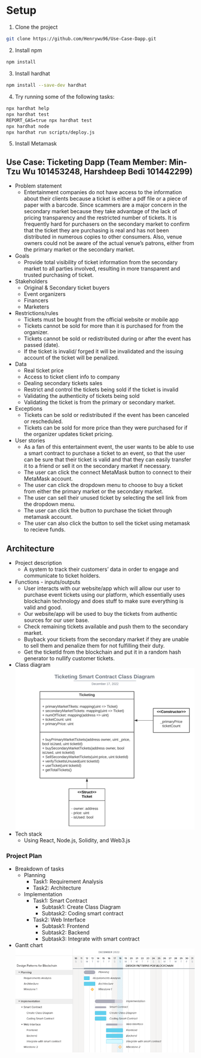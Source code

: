 # Setup

1. Clone the project

```bash
git clone https://github.com/Henrywu96/Use-Case-Dapp.git
```

2. Install npm

```bash
npm install
```

3. Install hardhat

```bash
npm install --save-dev hardhat
```

4. Try running some of the following tasks:

```shell
npx hardhat help
npx hardhat test
REPORT_GAS=true npx hardhat test
npx hardhat node
npx hardhat run scripts/deploy.js
```

5. Install Metamask


## Use Case: Ticketing Dapp (Team Member: Min-Tzu Wu 101453248, Harshdeep Bedi 101442299)

- Problem statement
  - Entertainment companies do not have access to the information about their clients because a ticket is either a pdf file or a piece of paper with a barcode. Since scammers are a major concern in the secondary market because they take advantage of the lack of pricing transparency and the restricted number of tickets. It is frequently hard for purchasers on the secondary market to confirm that the ticket they are purchasing is real and has not been distributed in numerous copies to other consumers. Also, venue owners could not be aware of the actual venue’s patrons, either from the primary market or the secondary market.
- Goals
  - Provide total visibility of ticket information from the secondary market to all parties involved, resulting in more transparent and trusted purchasing of ticket.
- Stakeholders
  - Original & Secondary ticket buyers
  - Event organizers
  - Financers
  - Marketers
- Restrictions/rules
  - Tickets must be bought from the official website or mobile app
  - Tickets cannot be sold for more than it is purchased for from the organizer.
  - Tickets cannot be sold or redistributed during or after the event has passed (date).
  - If the ticket is invalid/ forged it will be invalidated and the issuing account of the ticket will be penalized.
- Data
  - Real ticket price
  - Access to ticket client info to company
  - Dealing secondary tickets sales
  - Restrict and control the tickets being sold if the ticket is invalid
  - Validating the authenticity of tickets being sold
  - Validating the ticket is from the primary or secondary market.
- Exceptions
  - Tickets can be sold or redistributed if the event has been canceled or rescheduled.
  - Tickets can be sold for more price than they were purchased for if the organizer updates ticket pricing.
- User stories
  - As a fan of this entertainment event, the user wants to be able to use a smart contract to purchase a ticket to an event, so that the user can be sure that their ticket is valid and that they can easily transfer it to a friend or sell it on the secondary market if necessary.
  - The user can click the connect MetaMask button to connect to their MetaMask account.
  - The user can click the dropdown menu to choose to buy a ticket from either the primary market or the secondary market.
  - The user can sell their unused ticket by selecting the sell link from the dropdown menu.
  - The user can click the button to purchase the ticket through metamask account.
  - The user can also click the button to sell the ticket using metamask to recieve funds.

## Architecture

- Project description
  - A system to track their customers’ data in order to engage and communicate to ticket holders.
- Functions - inputs/outputs
  - User interacts with our website/app which will allow our user to purchase event tickets using our platform, which essentially uses blockchain technology and does stuff to make sure everything is valid and good.
  - Our website/app will be used to buy the tickets from authentic sources for our user base.
  - Check remaining tickets available and push them to the secondary market.
  - Buyback your tickets from the secondary market if they are unable to sell them and penalize them for not fulfilling their duty.
  - Get the ticketId from the blockchain and put it in a random hash generator to nullify customer tickets.
- Class diagram
  ![Alt text](docs/images/Class_Diagram.png)
- Tech stack
  - Using React, Node.js, Solidity, and Web3.js

### Project Plan

- Breakdown of tasks
  - Planning
    - Task1: Requirement Analysis
    - Task2: Architecture
  - Implementation
    - Task1: Smart Contract
      - Subtask1: Create Class Diagram
      - Subtask2: Coding smart contract
    - Task2: Web Interface
      - Subtask1: Frontend
      - Subtask2: Backend
      - Subtask3: Integrate with smart contract
- Gantt chart
![Alt text](docs/images/Gantt_chart.png)
